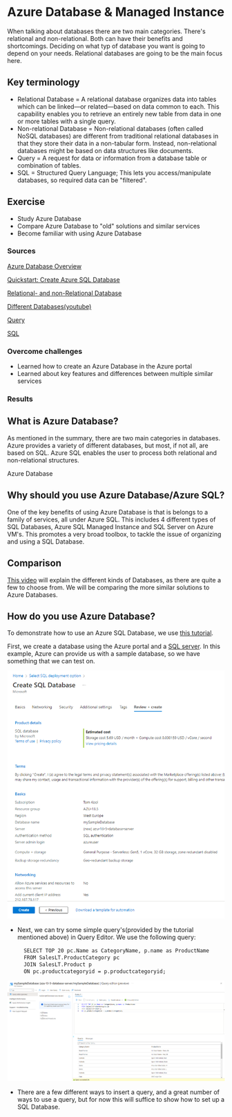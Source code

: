 # Azure Database & Managed Instance
When talking about databases there are two main categories. There's relational and non-relational. Both can have their benefits and shortcomings. Deciding on what typ of database you want is going to depend on your needs. Relational databases are going to be the main focus here.

## Key terminology
- Relational Database = A relational database organizes data into tables which can be linked—or related—based on data common to each. This capability enables you to retrieve an entirely new table from data in one or more tables with a single query.
- Non-relational Database = Non-relational databases (often called NoSQL databases) are different from traditional relational databases in that they store their data in a non-tabular form. Instead, non-relational databases might be based on data structures like documents.
- Query = A request for data or information from a database table or combination of tables.
- SQL = Structured Query Language; This lets you access/manipulate databases, so required data can be "filtered".

## Exercise
- Study Azure Database
- Compare Azure Database to "old" solutions and similar services
- Become familiar with using Azure Database

### Sources
[Azure Database Overview](https://docs.microsoft.com/en-us/azure/azure-sql/database/sql-database-paas-overview?view=azuresql)

[Quickstart: Create Azure SQL Database](https://docs.microsoft.com/en-us/azure/azure-sql/database/single-database-create-quickstart?view=azuresql&tabs=azure-portal)

[Relational- and non-Relational Database](https://www.ibm.com/cloud/learn/relational-databases)

[Different Databases(youtube)](https://www.youtube.com/watch?v=W2Z7fbCLSTw
)


[Query](https://www.techopedia.com/definition/5736/query)

[SQL](https://www.w3schools.com/sql/sql_intro.asp)


### Overcome challenges
- Learned how to create an Azure Database in the Azure portal
- Learned about key features and differences between multiple similar services

### Results

## What is Azure Database?
As mentioned in the summary, there are two main categories in databases. Azure provides a variety of different databases, but most, if not all, are based on SQL. Azure SQL enables the user to process both relational and non-relational structures.

Azure Database 
## Why should you use Azure Database/Azure SQL?
One of the key benefits of using Azure Database is that is belongs to a family of services, all under Azure SQL. This includes 4 different types of SQL Databases, Azure SQL Managed Instance and SQL Server on Azure VM's. This promotes a very broad toolbox, to tackle the issue of organizing and using a SQL Database.

## Comparison
[This video](https://www.youtube.com/watch?v=W2Z7fbCLSTw
) will explain the different kinds of Databases, as there are quite a few to choose from. We will be comparing the more similar solutions to Azure Databases. 

## How do you use Azure Database?
To demonstrate how to use an Azure SQL Database, we use [this tutorial](https://docs.microsoft.com/en-us/azure/azure-sql/database/single-database-create-quickstart?view=azuresql&tabs=azure-portal).

First, we create a database using the Azure portal and a [SQL server](../../00_includes/05_Azure/AZU-13/AZU-13.5/SS_SQL_Server.png). In this example, Azure can provide us with a sample database, so we have something that we can test on.

![SQL Database](../../00_includes/05_Azure/AZU-13/AZU-13.5/SS_SQL_Database.png)

- Next, we can try some simple query's(provided by the tutorial mentioned above) in Query Editor. We use the following query:

        SELECT TOP 20 pc.Name as CategoryName, p.name as ProductName
        FROM SalesLT.ProductCategory pc
        JOIN SalesLT.Product p
        ON pc.productcategoryid = p.productcategoryid;

![Query](../../00_includes/05_Azure/AZU-13/AZU-13.5/SS_Query.png)

- There are a few different ways to insert a query, and a great number of ways to use a query, but for now this will suffice to show how to set up a SQL Database.